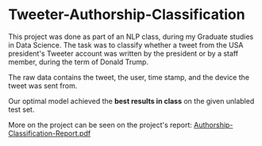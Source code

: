# Tweeter-Authorship-Classification

This project was done as part of an NLP class, during my Graduate studies in Data Science. The task was to classify whether a tweet from the USA president's Tweeter account was written by the president or
by a staff member, during the term of Donald Trump.

The raw data contains the tweet, the user, time stamp, and the device the tweet was sent from.

Our optimal model achieved the **best results in class** on the given unlabled test set.

More on the project can be seen on the project's report:
[Authorship-Classification-Report.pdf](https://github.com/eyal-gi/Tweeter-Authorship-Classification/files/10259745/Authorship-Classification-Report.pdf)
